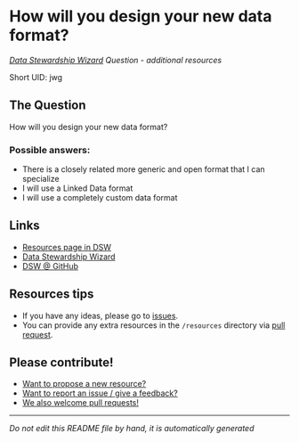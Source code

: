 # How will you design your new data format?

*[Data Stewardship Wizard] Question - additional resources*

Short UID: jwg

## The Question

How will you design your new data format?

### Possible answers:

  * There is a closely related more generic and open format that I can specialize 
  * I will use a Linked Data format 
  * I will use a completely custom data format 

## Links

  * [Resources page in DSW]
  * [Data Stewardship Wizard]
  * [DSW @ GitHub]


## Resources tips

  * If you have any ideas, please go to [issues].
  * You can provide any extra resources in the `/resources` directory via [pull request].

## Please contribute!

  * [Want to propose a new resource?](https://github.com/DSQResources/DSQ-jwg/issues/new)
  * [Want to report an issue / give a feedback?](https://github.com/DSQResources/DSQ-jwg/issues/new)
  * [We also welcome pull requests!](https://github.com/DSQResources/DSQ-jwg/pulls)

----

*Do not edit this README file by hand, it is automatically generated*

[Data Stewardship Wizard]: https://dmp.fairdata.solutions
[Resources page in DSW]: https://dmp.fairdata.solutions/resources/jwg
[DSW @ GitHub]: https://github.com/DataStewardshipWizard
[issues]: https://help.github.com/articles/about-issues/
[pull request]: https://help.github.com/articles/about-pull-requests/